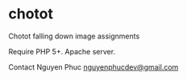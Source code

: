 chotot
======

Chotot falling down image assignments

Require PHP 5+.
Apache server.

Contact
Nguyen Phuc
nguyenphucdev@gmail.com
